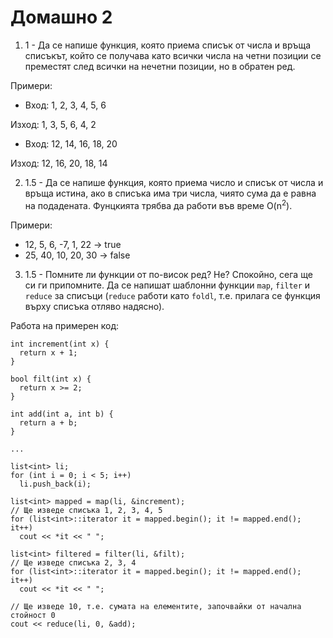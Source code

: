 # Домашно 2

1) 1 - Да се напише функция, която приема списък от числа и връща списъкът, който се получава като всички числа на четни позиции се преместят след всички на нечетни позиции, но в обратен ред.

Примери:

  - Вход: 1, 2, 3, 4, 5, 6

   Изход: 1, 3, 5, 6, 4, 2

  - Вход: 12, 14, 16, 18, 20

   Изход: 12, 16, 20, 18, 14

2) 1.5 - Да се напише функция, която приема число и списък от числа и връща истина, ако в списъка има три числа, чиято сума да е равна на подадената. Фунцкията трябва да работи във време O(n<sup>2</sup>).

Примери:

  - 12, 5, 6, -7, 1, 22 -> true
  - 25, 40, 10, 20, 30 -> false

3) 1.5 - Помните ли функции от по-висок ред? Не? Спокойно, сега ще си ги припомните. Да се напишат шаблонни функции `map`, `filter` и `reduce` за списъци (`reduce` работи като `foldl`, т.е. прилага се функция върху списъка отляво надясно).


Работа на примерен код:

    int increment(int x) {
      return x + 1;
    }

    bool filt(int x) {
      return x >= 2;
    }

    int add(int a, int b) {
      return a + b;
    }

    ...

    list<int> li;
    for (int i = 0; i < 5; i++)
      li.push_back(i);

    list<int> mapped = map(li, &increment);
    // Ще изведе списъка 1, 2, 3, 4, 5
    for (list<int>::iterator it = mapped.begin(); it != mapped.end(); it++)
      cout << *it << " ";

    list<int> filtered = filter(li, &filt);
    // Ще изведе списъка 2, 3, 4
    for (list<int>::iterator it = mapped.begin(); it != mapped.end(); it++)
      cout << *it << " ";

    // Ще изведе 10, т.е. сумата на елементите, започвайки от начална стойност 0
    cout << reduce(li, 0, &add);